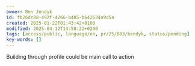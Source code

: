 ```yaml
---
owner: Ben Jendyk
id: fb26dc88-492f-4266-b485-b642634a9d5a
created: 2025-01-22T01:43:42+0100
modified: 2025-04-12T14:58:22+0200
tags: [access/public, language/en, pr/25/083/bendyk, status/pending]
key-words: []
---
```


Building through profile could be main call to action 
